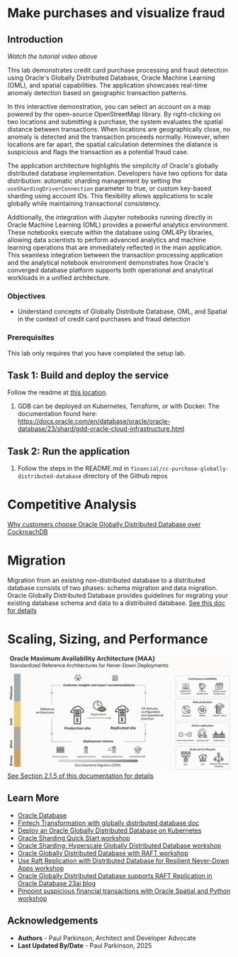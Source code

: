 # Make purchases and visualize fraud

## Introduction



[](youtube:qHVYXagpAC0?start=546)

*Watch the tutorial video above*

This lab demonstrates credit card purchase processing and fraud detection using Oracle's Globally Distributed Database, Oracle Machine Learning (OML), and spatial capabilities. The application showcases real-time anomaly detection based on geographic transaction patterns.

In this interactive demonstration, you can select an account on a map powered by the open-source OpenStreetMap library. By right-clicking on two locations and submitting a purchase, the system evaluates the spatial distance between transactions. When locations are geographically close, no anomaly is detected and the transaction proceeds normally. However, when locations are far apart, the spatial calculation determines the distance is suspicious and flags the transaction as a potential fraud case.

The application architecture highlights the simplicity of Oracle's globally distributed database implementation. Developers have two options for data distribution: automatic sharding management by setting the `useShardingDriverConnection` parameter to true, or custom key-based sharding using account IDs. This flexibility allows applications to scale globally while maintaining transactional consistency.

Additionally, the integration with Jupyter notebooks running directly in Oracle Machine Learning (OML) provides a powerful analytics environment. These notebooks execute within the database using OML4Py libraries, allowing data scientists to perform advanced analytics and machine learning operations that are immediately reflected in the main application. This seamless integration between the transaction processing application and the analytical notebook environment demonstrates how Oracle's converged database platform supports both operational and analytical workloads in a unified architecture.

### Objectives

-  Understand concepts of Globally Distribute Database, OML, and Spatial in the context of credit card purchases and fraud detection
### Prerequisites

This lab only requires that you have completed the setup lab.

## Task 1: Build and deploy the service

Follow the readme at [this location](https://github.com/paulparkinson/oracle-ai-for-sustainable-dev/tree/main/financial/graph-circular-payments).

1. GDB can be deployed on Kubernetes, Terraform, or with Docker.
    The documentation found here: https://docs.oracle.com/en/database/oracle/oracle-database/23/shard/gdd-oracle-cloud-infrastructure.html

## Task 2: Run the application

1. Follow the steps in the README.md in `financial/cc-purchase-globally-distributed-database` directory of the Github repos


# Competitive Analysis

[Why customers choose Oracle Globally Distributed Database over CockroachDB](https://www.oracle.com/database/distributed-database/globally-distributed-database-vs-cockroachdb/)

# Migration

Migration from an existing non-distributed database to a distributed database consists of two phases: schema migration and data migration. 
Oracle Globally Distributed Database provides guidelines for migrating your existing database schema and data to a distributed database.
[See this doc for details](https://docs.oracle.com/en/database/oracle/oracle-database/23/shard/migration1.html)



# Scaling, Sizing, and Performance

![Global Distributed Database RAFT Replication](./images/GloballyDistributedDatabaseMAA.png " ")
[See Section 2.1.5 of this documentation for details](https://docs.oracle.com/en/database/oracle/oracle-database/23/odbtc/overview-true-cache-configuration.html)



## Learn More

* [Oracle Database](https://bit.ly/mswsdatabase)
* [Fintech Transformation with globally distributed database doc](https://www.oracle.com/a/ocom/docs/database/fintech-transformation-with-globally-distributed-database.pdf)
* [Deploy an Oracle Globally Distributed Database on Kubernetes](https://docs.oracle.com/en/database/oracle/oracle-database/23/shard/deploy-sharded-database-kubernetes.html)
* [Oracle Sharding Quick Start workshop](https://apexapps.oracle.com/pls/apex/r/dbpm/livelabs/run-workshop?p210_wid=854)
* [Oracle Sharding: Hyperscale Globally Distributed Database workshop](https://apexapps.oracle.com/pls/apex/r/dbpm/livelabs/run-workshop?p210_wid=866)
* [Oracle Globally Distributed Database with RAFT workshop](https://apexapps.oracle.com/pls/apex/r/dbpm/livelabs/run-workshop?p210_wid=835)
* [Use Raft Replication with Distributed Database for Resilient Never-Down Apps workshop](https://apexapps.oracle.com/pls/apex/r/dbpm/livelabs/view-workshop?wid=3772)
* [Oracle Globally Distributed Database supports RAFT Replication in Oracle Database 23ai blog](https://blogs.oracle.com/database/post/raft-replication-in-distributed-23c)
* [Pinpoint suspicious financial transactions with Oracle Spatial and Python workshop](https://oracle-livelabs.github.io/spatial-graph/spatial-python/workshops/pinpoint-fraud/sandbox/index.html)

## Acknowledgements
* **Authors** - Paul Parkinson, Architect and Developer Advocate
* **Last Updated By/Date** - Paul Parkinson, 2025
